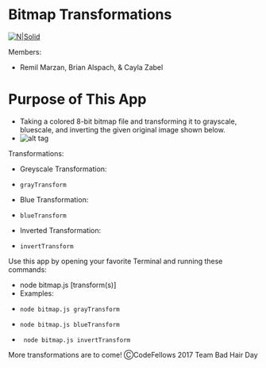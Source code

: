 # Bitmap Transformations

[![N|Solid](https://cldup.com/dTxpPi9lDf.thumb.png)](https://nodesource.com/products/nsolid)

Members:
  - Remil Marzan, Brian Alspach, & Cayla Zabel

# Purpose of This App

  - Taking a colored 8-bit bitmap file and transforming it to grayscale, bluescale, and inverting the given original image shown below.
  - ![alt tag](./img/palette-bitmap.bmp)

Transformations:
  - Greyscale Transformation:
  -     grayTransform
  - Blue Transformation:
  -     blueTransform
  - Inverted Transformation:
  -     invertTransform

Use this app by opening your favorite Terminal and running these commands:
- node bitmap.js [transform(s)]
 - Examples:
  -     node bitmap.js grayTransform
  -     node bitmap.js blueTransform
  -      node bitmap.js invertTransform

More transformations are to come!
ⒸCodeFellows 2017 Team Bad Hair Day
